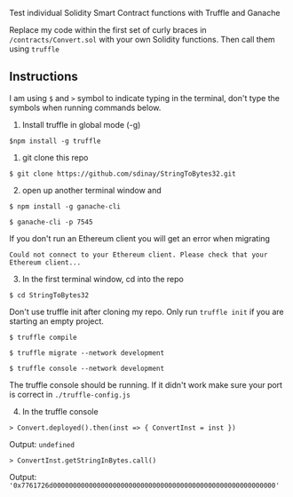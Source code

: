 Test individual Solidity Smart Contract functions with Truffle and Ganache

Replace my code within the first set of curly braces in `/contracts/Convert.sol` with your own Solidity functions. Then call them using `truffle`

## Instructions
I am using `$` and `>` symbol to indicate typing in the terminal, don't type the symbols when running commands below.

1. Install truffle in global mode (-g) 

`$npm install -g truffle`

1. git clone this repo

`$ git clone https://github.com/sdinay/StringToBytes32.git`

2. open up another terminal window and

`$ npm install -g ganache-cli`

`$ ganache-cli -p 7545`

If you don't run an Ethereum client you will get an error when migrating

`Could not connect to your Ethereum client. Please check that your Ethereum client...`

3. In the first terminal window, cd into the repo

`$ cd StringToBytes32`

Don't use truffle init after cloning my repo. Only run `truffle init` if you are starting an empty project.

`$ truffle compile`

`$ truffle migrate --network development`

`$ truffle console --network development`

The truffle console should be running. If it didn't work make sure your port is correct in `./truffle-config.js`

4. In the truffle console

`> Convert.deployed().then(inst => { ConvertInst = inst })`

Output: `undefined`

`> ConvertInst.getStringInBytes.call()`

Output: `'0x7761726d00000000000000000000000000000000000000000000000000000000'`
